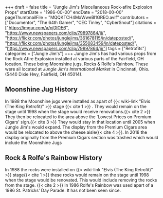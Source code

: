 +++
draft = false
title = "Jungle Jim's Miscellaneous Rock-afire Explosion Props"
startDate = "1986-00-00"
endDate = "2018-00-00"
pageThumbnailFile = "MQQKTCH4MxWweBl1GREO.avif"
contributors = ["Documentor", "The 64th Gamer", "CEC Tinley", "CyberSnout"]
citations = ["https://imgur.com/a/ojDIOE6", "https://www.newspapers.com/clip/79897864/jj/", "https://flickr.com/photos/junglejims/361678115/in/dateposted/", "https://flickr.com/photos/junglejims/355083459/in/dateposted/", "https://www.newspapers.com/clip/79897864/jj/"]
tags = ["Retrofits"]
categories = ["Jungle Jim's"]
+++
Jungle Jim's has had various props from the Rock Afire Explosion installed at various parts of the Fairfield, OH location. Those being Moonshine jugs, Rocks & Rolfe's Rainbow. These were all located at *Jungle Jim's International Market* in Cincinnati, Ohio. (5440 Dixie Hwy, Fairfield, OH 45014).

## Moonshine Jug History

In 1988 the Moonshine jugs were installed as apart of {{< wiki-link "Elvis (The King Retrofit)" >}} stage {{< cite 1 >}} . They would remain on the stage until 1998 when the stage would receive renovations.{{< cite 2 >}} They then be relocated to the area above the 'Lowest Prices on Premium Cigars' sign.{{< cite 3 >}} They would stay in that location until 2005 when Jungle Jim's would expand. The display from the Premium Cigars area would be relocated to above the cheese aisle{{< cite 4 >}}. In 2018 the display originally from the Premium Cigars section was trashed which would include the Moonshine Jugs

## Rock & Rolfe's Rainbow History

In 1988 the rocks were installed on {{< wiki-link "Elvis (The King Retrofit)" >}} stage{{< cite 1 >}} these rocks would remain on the stage until 1998 when the stage would be renovated. This would include removing the rocks from the stage. {{< cite 2 >}}
In 1986 Rolfe's Rainbow was used apart of a 1986 St. Patricks' Day Parade. It has not been seen since.

